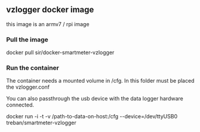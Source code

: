 ## vzlogger docker image

this image is an armv7 / rpi image

### Pull the image

docker pull sir/docker-smartmeter-vzlogger

### Run the container

The container needs a mounted volume in /cfg.
In this folder must be placed the vzlogger.conf

You can also passthrough the usb device with the data logger hardware connected. 

docker run -i -t -v /path-to-data-on-host:/cfg --device=/dev/ttyUSB0 treban/smartmeter-vzlogger
